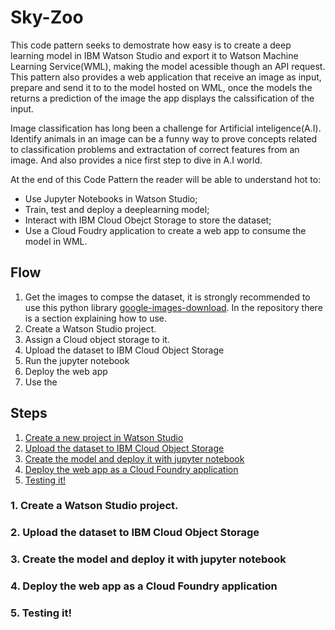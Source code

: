 # Sky-Zoo

This code pattern seeks to demostrate how easy is to create a deep learning model in IBM Watson Studio and export it to Watson Machine Learning Service(WML), making the model acessible though an API request. This pattern also provides a web application that receive an image as input, prepare and send it to to the model hosted on WML, once the models the returns a prediction of the image the app displays the calssification of the input.

Image classification has long been a challenge for Artificial inteligence(A.I). Identify animals in an image can be a funny way to prove concepts related to classification problems and extractation of correct features from an image. And also provides a nice first step to dive in A.I world.

At the end of this Code Pattern the reader will be able to understand hot to:
* Use Jupyter Notebooks in Watson Studio;
* Train, test and deploy a deeplearning model;
* Interact with IBM Cloud Obejct Storage to store the dataset;
* Use a Cloud Foudry application to create a web app to consume the model in  WML.

## Flow

1. Get the images to compse the dataset, it is strongly recommended to use this python library [google-images-download](https://github.com/hardikvasa/google-images-download). In the repository there is a section explaining how to use.
1. Create a Watson Studio project.
2. Assign a Cloud object storage to it.
3. Upload the dataset to IBM Cloud Object Storage
4. Run the jupyter notebook
5. Deploy the web app
6. Use the 

## Steps

1. [Create a new project in Watson Studio](#1-create-a-new-project-in-Watson-studio)
2. [Upload the dataset to IBM Cloud Object Storage](#2-upload-the-dataset-to-IBM-Cloud-Object-Storage)
3. [Create the model and deploy it with jupyter notebook](#3-create-the-model-and-deploy-it-with-jupyter-notebook)
4. [Deploy the web app as a Cloud Foundry application](#4-deploy-the-web-app-as-a-cloud-foundry-application)
5. [Testing it!](#5-testing-it!)

### 1. Create a Watson Studio project.
### 2. Upload the dataset to IBM Cloud Object Storage
### 3. Create the model and deploy it with jupyter notebook
### 4. Deploy the web app as a Cloud Foundry application
### 5. Testing it!
